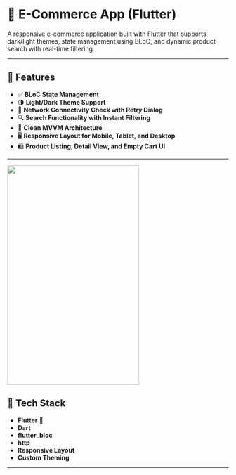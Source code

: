 # 🛒 E-Commerce App (Flutter)

A responsive e-commerce application built with Flutter that supports dark/light themes, state management using BLoC, and dynamic product search with real-time filtering.

---

## 🚀 Features

- ✅ **BLoC State Management**
- 🌗 **Light/Dark Theme Support**
- 📶 **Network Connectivity Check with Retry Dialog**
- 🔍 **Search Functionality with Instant Filtering**
- 🧱 **Clean MVVM Architecture**
- 🖥️ **Responsive Layout for Mobile, Tablet, and Desktop**
- 🛍️ **Product Listing, Detail View, and Empty Cart UI**

---
<img src="https://github.com/user-attachments/assets/c0758691-4a2e-45a2-a55f-f319cc0537da" width="300" height="500" />

## 🧰 Tech Stack

- **Flutter** 💙
- **Dart**
- **flutter_bloc**
- **http**
- **Responsive Layout**
- **Custom Theming**

---

